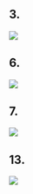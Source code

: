 <h2>3.</h2>
<img src="https://github.com/Rawan969/Git-Tutorial/assets/121896627/fdce2ecc-35cd-41ef-aa55-11e98b8b400f">
<h2>6.</h2>
<img src="https://github.com/Rawan969/Git-Tutorial/assets/121896627/0b5be880-7b3e-46ff-af1a-5b3a72d7b176">
<h2>7.</h2>
<img src="https://github.com/Rawan969/Git-Tutorial/assets/121896627/f8f8b251-7884-47f2-80ac-9643ae887b65">
<h2>13.</h2>
<img src="https://github.com/Rawan969/Git-Tutorial/assets/121896627/a2a1e2a1-a47a-4687-a0d5-24a94cea3d6c">
